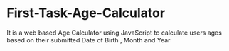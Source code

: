# First-Task-Age-Calculator
It is a web based Age Calculator using JavaScript to calculate users ages based on their submitted Date of Birth , Month and Year 
